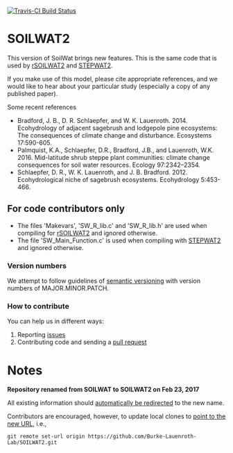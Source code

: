 [![Travis-CI Build Status](https://travis-ci.org/Burke-Lauenroth-Lab/SOILWAT2.svg?branch=master)](https://travis-ci.org/Burke-Lauenroth-Lab/SOILWAT2)

# SOILWAT2

This version of SoilWat brings new features. This is the same
code that is used by [rSOILWAT2](https://github.com/Burke-Lauenroth-Lab/rSOILWAT2) and
[STEPWAT2](https://github.com/Burke-Lauenroth-Lab/STEPWAT2).

If you make use of this model, please cite appropriate references, and we would like to
hear about your particular study (especially a copy of any published paper).


Some recent references

* Bradford, J. B., D. R. Schlaepfer, and W. K. Lauenroth. 2014. Ecohydrology of adjacent
  sagebrush and lodgepole pine ecosystems: The consequences of climate change and
  disturbance. Ecosystems 17:590-605.
* Palmquist, K.A., Schlaepfer, D.R., Bradford, J.B., and Lauenroth, W.K. 2016.
  Mid-latitude shrub steppe plant communities: climate change consequences for soil water
  resources. Ecology 97:2342–2354.
* Schlaepfer, D. R., W. K. Lauenroth, and J. B. Bradford. 2012. Ecohydrological niche of
  sagebrush ecosystems. Ecohydrology 5:453-466.


## For code contributors only

* The files 'Makevars', 'SW_R_lib.c' and 'SW_R_lib.h' are used when compiling for
  [rSOILWAT2](https://github.com/Burke-Lauenroth-Lab/rSOILWAT2) and ignored otherwise.
* The file 'SW_Main_Function.c' is used when compiling with
  [STEPWAT2](https://github.com/Burke-Lauenroth-Lab/STEPWAT2) and ignored otherwise.


### Version numbers

We attempt to follow guidelines of [semantic versioning](http://semver.org/) with version
numbers of MAJOR.MINOR.PATCH.


### How to contribute
You can help us in different ways:

1. Reporting [issues](https://github.com/Burke-Lauenroth-Lab/SOILWAT2/issues)
2. Contributing code and sending a [pull request](https://github.com/Burke-Lauenroth-Lab/SOILWAT2/pulls)


# Notes

__Repository renamed from SOILWAT to SOILWAT2 on Feb 23, 2017__

All existing information should [automatically be redirected](https://help.github.com/articles/renaming-a-repository/) to the new name.

Contributors are encouraged, however, to update local clones to [point to the new URL](https://help.github.com/articles/changing-a-remote-s-url/), i.e.,
```
git remote set-url origin https://github.com/Burke-Lauenroth-Lab/SOILWAT2.git
```

